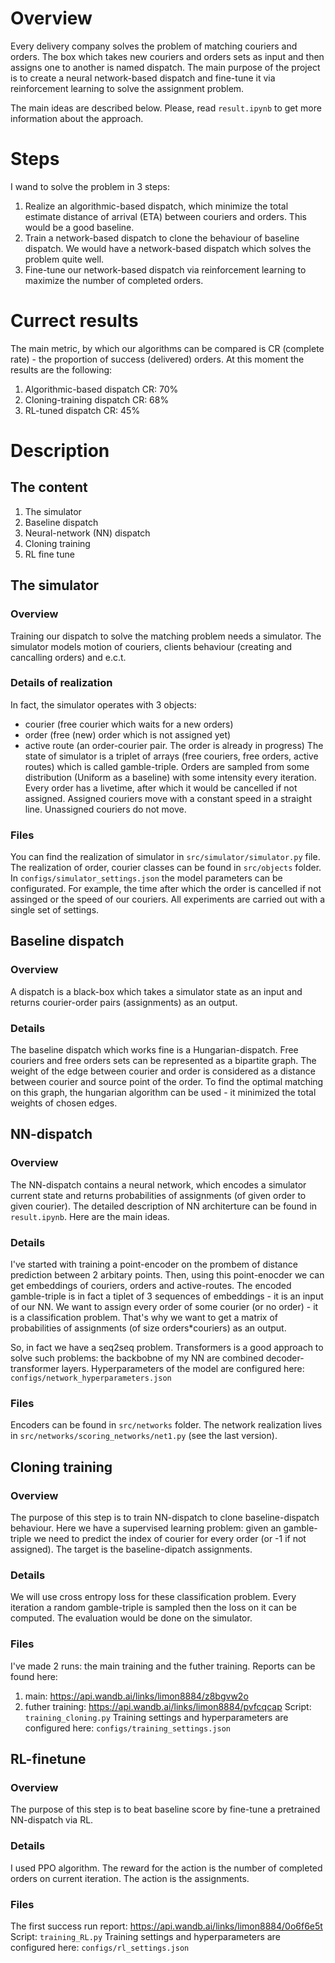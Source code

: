 # Overview
Every delivery company solves the problem of matching couriers and orders. The box which takes new couriers and orders sets as input and then assigns one to another is named dispatch. The main purpose of the project is to create a neural network-based dispatch and fine-tune it via reinforcement learning to solve the assignment problem.

The main ideas are described below. Please, read `result.ipynb` to get more information about the approach.

# Steps
I wand to solve the problem in 3 steps:
1. Realize an algorithmic-based dispatch, which minimize the total estimate distance of arrival (ETA) between couriers and orders. This would be a good baseline.
2. Train a network-based dispatch to clone the behaviour of baseline dispatch. We would have a network-based dispatch which solves the problem quite well.
3. Fine-tune our network-based dispatch via reinforcement learning to maximize the number of completed orders.

# Currect results
The main metric, by which our algorithms can be compared is CR (complete rate) - the proportion of success (delivered) orders. At this moment the results are the following:
1. Algorithmic-based dispatch CR: 70%
2. Cloning-training dispatch CR: 68%
3. RL-tuned dispatch CR: 45%

# Description

## The content
1. The simulator
2. Baseline dispatch
3. Neural-network (NN) dispatch
4. Cloning training
5. RL fine tune


## The simulator
### Overview
Training our dispatch to solve the matching problem needs a simulator. The simulator models motion of couriers, clients behaviour (creating and cancalling orders) and e.c.t.

### Details of realization
In fact, the simulator operates with 3 objects: 
- courier (free courier which waits for a new orders)
- order (free (new) order which is not assigned yet)
- active route (an order-courier pair. The order is already in progress)
The state of simulator is a triplet of arrays (free couriers, free orders, active routes) which is called gamble-triple.
Orders are sampled from some distribution (Uniform as a baseline) with some intensity every iteration. Every order has a livetime, after which it would be cancelled if not assigned.
Assigned couriers move with a constant speed in a straight line. Unassigned couriers do not move.

### Files
You can find the realization of simulator in `src/simulator/simulator.py` file.
The realization of order, courier classes can be found in `src/objects` folder.
In `configs/simulator_settings.json` the model parameters can be configurated. For example, the time after which the order is cancelled if not assinged or the speed of our couriers. All experiments are carried out with a single set of settings.

## Baseline dispatch
### Overview
A dispatch is a black-box which takes a simulator state as an input and returns courier-order pairs (assignments) as an output.

### Details
The baseline dispatch which works fine is a Hungarian-dispatch. Free couriers and free orders sets can be represented as a bipartite graph. The weight of the edge between courier and order is considered as a distance between courier and source point of the order. To find the optimal matching on this graph, the hungarian algorithm can be used - it minimized the total weights of chosen edges.

## NN-dispatch
### Overview
The NN-dispatch contains a neural network, which encodes a simulator current state and returns probabilities of assignments (of given order to given courier). 
The detailed description of NN architerture can be found in `result.ipynb`. Here are the main ideas.

### Details
I've started with training a point-encoder on the prombem of distance prediction between 2 arbitary points.
Then, using this point-enocder we can get embeddings of couriers, orders and active-routes.
The encoded gamble-triple is in fact a tiplet of 3 sequences of embeddings - it is an input of our NN.
We want to assign every order of some courier (or no order) - it is a classification problem. That's why we want to get a matrix of probabilities of assignments (of size orders*couriers) as an output.

So, in fact we have a seq2seq problem. Transformers is a good approach to solve such problems: the backbobne of my NN are combined decoder-transformer layers.
Hyperparameters of the model are configured here: `configs/network_hyperparameters.json`

### Files
Encoders can be found in `src/networks` folder. The network realization lives in `src/networks/scoring_networks/net1.py` (see the last version).

## Cloning training
### Overview
The purpose of this step is to train NN-dispatch to clone baseline-dispatch behaviour.
Here we have a supervised learning problem: given an gamble-triple we need to predict the index of courier for every order (or -1 if not assigned). The target is the baseline-dipatch assignments. 

### Details
We will use cross entropy loss for these classification problem. 
Every iteration a random gamble-triple is sampled then the loss on it can be computed. The evaluation would be done on the simulator.

### Files
I've made 2 runs: the main training and the futher training.
Reports can be found here:
1. main: https://api.wandb.ai/links/limon8884/z8bgvw2o
2. futher training: https://api.wandb.ai/links/limon8884/pvfcqcap
Script: `training_cloning.py`
Training settings and hyperparameters are configured here: `configs/training_settings.json`

## RL-finetune
### Overview
The purpose of this step is to beat baseline score by fine-tune a pretrained NN-dispatch via RL.

### Details
I used PPO algorithm. The reward for the action is the number of completed orders on current iteration. The action is the assignments.

### Files
The first success run report: https://api.wandb.ai/links/limon8884/0o6f6e5t
Script: `training_RL.py`
Training settings and hyperparameters are configured here: `configs/rl_settings.json`
